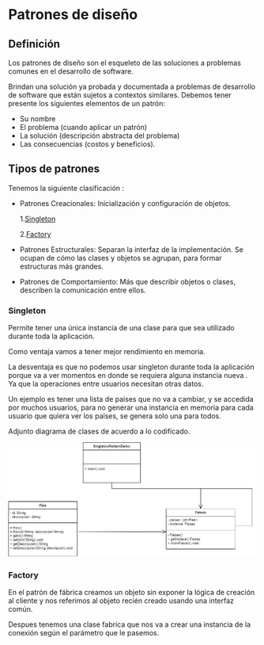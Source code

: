 # Patrones de diseño 
## Definición

Los patrones de diseño son el esqueleto de las soluciones a problemas comunes en el desarrollo de software.

Brindan una solución ya probada y documentada a problemas de desarrollo de software que están 
sujetos a contextos similares. Debemos tener presente los siguientes elementos de un patrón: 
- Su nombre 
- El problema (cuando aplicar un patrón)
- La solución (descripción abstracta del problema) 
- Las consecuencias (costos y beneficios).

## Tipos de patrones
Tenemos la siguiente clasificación :

- Patrones Creacionales: Inicialización y configuración de objetos.
  
  1.[Singleton](#item1)
  
  2.[Factory](#item2)

- Patrones Estructurales: Separan la interfaz de la implementación. Se ocupan de cómo las clases y objetos se agrupan, para formar estructuras más grandes.

- Patrones de Comportamiento: Más que describir objetos o clases, describen la comunicación entre ellos.


<a name="item1"></a>
### Singleton
Permite tener una única instancia de una clase para que sea utilizado durante toda la aplicación.

Como ventaja vamos a tener mejor rendimiento en memoria.

La desventaja es que no podemos usar singleton durante toda la aplicación porque va a ver momentos en donde se requiera alguna instancia nueva . 
Ya que la operaciones entre usuarios necesitan otras datos.

Un ejemplo es tener una lista de países que no va a cambiar, y se accedida por muchos usuarios, para no generar una instancia en memoria 
para cada usuario que quiera ver los países, se genera solo una para todos.

Adjunto diagrama de clases de acuerdo a lo codificado.

![Diagrama de clases Singleton](https://github.com/GuilleAV/Design-patterns/blob/master/assets/Singleton.jpg)

<a name="item2"></a>
### Factory

En el patrón de fábrica creamos un objeto sin exponer la lógica de creación al cliente y nos referimos al objeto recién creado usando una interfaz común.

Despues tenemos una clase fabrica que nos va a crear una instancia de la conexión según el parámetro que le pasemos.

